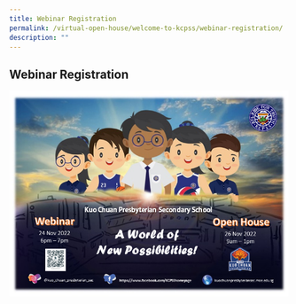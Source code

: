 ```yaml
---
title: Webinar Registration
permalink: /virtual-open-house/welcome-to-kcpss/webinar-registration/
description: ""
---
```

## Webinar Registration

<p><a href="https://moe-singapore.zoom.us/webinar/register/WN_gVQq2ckaRl2VEq3mLsYrrA">
<img src="/images/Virtual%20Open%20House/MOTD_updated.png">
</a></p>
